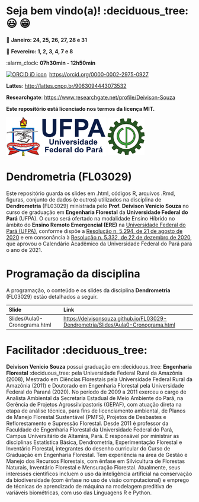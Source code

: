 
<!-- README.md is generated from README.Rmd. Please edit that file.. -->
<!-- badges: start -->
<!-- badges: end -->
<!-- Emprestei a função list_github_files() da Curso-R. (https://github.com/curso-r). A ideia desse readme emprestei da Curso-R. Achei excelente!-->

# Seja bem vindo(a)! :deciduous\_tree: :smiley: :grin:

:calendar: **Janeiro: 24, 25, 26, 27, 28 e 31**

:calendar: **Fevereiro: 1, 2, 3, 4, 7 e 8**

:alarm\_clock: **07h30min - 12h50min**

<div itemscope="" itemtype="https://schema.org/Person">

<a itemprop="sameAs" content="https://orcid.org/0000-0002-2975-0927" href="https://orcid.org/0000-0002-2975-0927" target="orcid.widget" rel="me noopener noreferrer" style="vertical-align:top;"><img src="https://orcid.org/sites/default/files/images/orcid_16x16.png" style="width:1em;margin-right:.5em;" alt="ORCID iD icon">https://orcid.org/0000-0002-2975-0927</a>

</div>

**Lattes**: <http://lattes.cnpq.br/9063094443073532>

**Researchgate**: <https://www.researchgate.net/profile/Deivison-Souza>

**Este repositório está licenciado nos termos da licença MIT.**

<div>
<img src="Slides/fig/slide-title/ufpa2.png" width="270" align="middle" class="center">
<img src="Slides/fig/slide-title/forest.png" width="100" align="middle" class="center">
<div>

# Dendrometria (FL03029)

Este repositório guarda os slides em .html, códigos R, arquivos .Rmd,
figuras, conjunto de dados (e outros) utilizados na disciplina de
**Dendrometria** (FL03029) ministrada pelo **Prof. Deivison Venicio
Souza** no curso de graduação em **Engenharia Florestal** da
**Universidade Federal do Pará** (UFPA). O curso será ofertado na
modalidade Ensino Híbrido no âmbito do **Ensino Remoto Emergencial
(ERE)** na [Universidade Federal do Pará
(UFPA)](https://portal.ufpa.br/index.php), conforme dispõe a [Resolução
n. 5.294, de 21 de agosto de
2020](http://sege.ufpa.br/boletim_interno/downloads/resolucoes/consepe/2020/Resolucao_5294_2020_CONSEPE.pdf)
e em consonância à [Resolução n. 5.332, de 22 de dezembro de
2020](http://sege.ufpa.br/boletim_interno/downloads/resolucoes/consepe/2020/5332%20Aprova%20o%20calendario%20academico%20para%20o%20ano%20letivo%20de%202021.pdf),
que aprovou o Calendário Acadêmico da Universidade Federal do Pará para
o ano de 2021.

# Programação da disciplina

A programação, o conteúdo e os slides da disciplina **Dendrometria**
(FL03029) estão detalhados a seguir.

| Slide                        | Link                                                                                |
|:-----------------------------|:------------------------------------------------------------------------------------|
| Slides/Aula0-Cronograma.html | <https://deivisonsouza.github.io/FL03029-Dendrometria/Slides/Aula0-Cronograma.html> |

# Facilitador :deciduous\_tree:

**Deivison Venicio Souza** possui graduação em :deciduous\_tree:
**Engenharia Florestal** :deciduous\_tree: pela Universidade Federal
Rural da Amazônia (2008), Mestrado em Ciências Florestais pela
Universidade Federal Rural da Amazônia (2011) e Doutorado em Engenharia
Florestal pela Universidade Federal do Paraná (2020). No período de 2009
a 2011 exerceu o cargo de Analista Ambiental da Secretaria Estadual de
Meio Ambiente do Pará, na Gerência de Projetos Agrossilvipastoris
(GEPAF), com atuação direta na etapa de análise técnica, para fins de
licenciamento ambiental, de Planos de Manejo Florestal Sustentável
(PMFS), Projetos de Desbastes e Reflorestamento e Supressão Florestal.
Desde 2011 é professor da Faculdade de Engenharia Florestal da
Universidade Federal do Pará, Campus Universitário de Altamira, Pará. É
responsável por ministrar as disciplinas Estatística Básica,
Dendrometria, Experimentação Florestal e Inventário Florestal,
integrantes do desenho curricular do Curso de Graduação em Engenharia
Florestal. Tem experiência na área de Gestão e Manejo dos Recursos
Florestais, com ênfase em Silvicultura de Florestas Naturais, Inventário
Florestal e Mensuração Florestal. Atualmente, seus interesses
científicos incluem o uso da inteligência artificial na conservação da
biodiversidade (com ênfase no uso de visão computacional) e emprego de
técnicas de aprendizado de máquina na modelagem preditiva de variáveis
biométricas, com uso das Linguagens R e Python.

